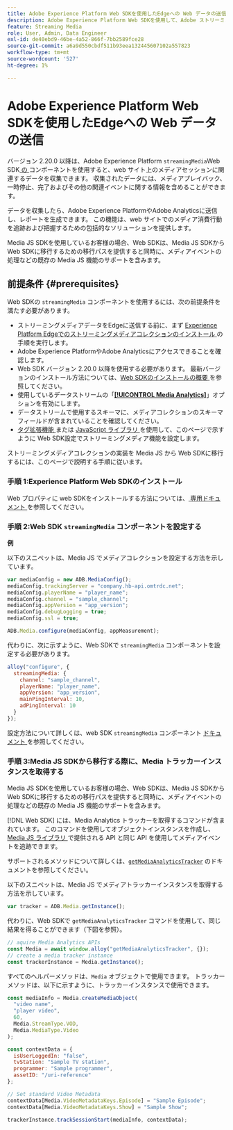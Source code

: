 ```yaml
---
title: Adobe Experience Platform Web SDKを使用したEdgeへの Web データの送信
description: Adobe Experience Platform Web SDKを使用して、Adobe ストリーミングメディアデータをExperience Platform Edgeに送信する方法について説明します。
feature: Streaming Media
role: User, Admin, Data Engineer
exl-id: de40ebd9-46be-4a52-866f-7bb2589fce28
source-git-commit: a6a9d550cbdf511b93eea132445607102a557823
workflow-type: tm+mt
source-wordcount: '527'
ht-degree: 1%

---
```


# Adobe Experience Platform Web SDKを使用したEdgeへの Web データの送信

バージョン 2.20.0 以降は、Adobe Experience Platform `streamingMedia`Web SDK[ の ](https://experienceleague.adobe.com/ja/docs/experience-platform/web-sdk/home) コンポーネントを使用すると、web サイト上のメディアセッションに関連するデータを収集できます。 収集されたデータには、メディアプレイバック、一時停止、完了およびその他の関連イベントに関する情報を含めることができます。

データを収集したら、Adobe Experience PlatformやAdobe Analyticsに送信し、レポートを生成できます。 この機能は、web サイトでのメディア消費行動を追跡および把握するための包括的なソリューションを提供します。

Media JS SDKを使用しているお客様の場合、Web SDKは、Media JS SDKから Web SDKに移行するための移行パスを提供すると同時に、メディアイベントの処理などの既存の Media JS 機能のサポートを含みます。

## 前提条件 {#prerequisites}

Web SDKの `streamingMedia` コンポーネントを使用するには、次の前提条件を満たす必要があります。

* ストリーミングメディアデータをEdgeに送信する前に、まず [Experience Platform Edgeでのストリーミングメディアコレクションのインストール ](/help/implementation/edge/implementation-edge.md) の手順を実行します。
* Adobe Experience PlatformやAdobe Analyticsにアクセスできることを確認します。
* Web SDK バージョン 2.20.0 以降を使用する必要があります。 最新バージョンのインストール方法については、[Web SDKのインストールの概要 ](https://experienceleague.adobe.com/ja/docs/experience-platform/web-sdk/install/overview) を参照してください。
* 使用しているデータストリームの「**[[!UICONTROL Media Analytics]](https://experienceleague.adobe.com/ja/docs/experience-platform/datastreams/configure)**」オプションを有効にします。
* データストリームで使用するスキーマに、メディアコレクションのスキーマフィールドが含まれていることを確認してください。
* [ タグ拡張機能 ](#tag-extension) または [JavaScript ライブラリ ](#library) を使用して、このページで示すように Web SDK設定でストリーミングメディア機能を設定します。

ストリーミングメディアコレクションの実装を Media JS から Web SDKに移行するには、このページで説明する手順に従います。

### 手順 1:Experience Platform Web SDKのインストール

Web プロパティに web SDKをインストールする方法については、[ 専用ドキュメント ](https://experienceleague.adobe.com/ja/docs/experience-platform/web-sdk/install/overview) を参照してください。

### 手順 2:Web SDK `streamingMedia` コンポーネントを設定する

**例**

以下のスニペットは、Media JS でメディアコレクションを設定する方法を示しています。

```javascript
var mediaConfig = new ADB.MediaConfig();
mediaConfig.trackingServer = "company.hb-api.omtrdc.net";
mediaConfig.playerName = "player_name";
mediaConfig.channel = "sample_channel";
mediaConfig.appVersion = "app_version";
mediaConfig.debugLogging = true;
mediaConfig.ssl = true;

ADB.Media.configure(mediaConfig, appMeasurement);
```

代わりに、次に示すように、Web SDKで `streamingMedia` コンポーネントを設定する必要があります。

```js
alloy("configure", {
  streamingMedia: {
    channel: "sample_channel",
    playerName: "player_name",
    appVersion: "app_version",
    mainPingInterval: 10,
    adPingInterval: 10
  }
});
```

設定方法について詳しくは、web SDK `streamingMedia` コンポーネント [ ドキュメント ](https://experienceleague.adobe.com/en/docs/experience-platform/web-sdk/commands/configure/streamingmedia) を参照してください。

### 手順 3:Media JS SDKから移行する際に、Media トラッカーインスタンスを取得する

Media JS SDKを使用しているお客様の場合、Web SDKは、Media JS SDKから Web SDKに移行するための移行パスを提供すると同時に、メディアイベントの処理などの既存の Media JS 機能のサポートを含みます。

[!DNL Web SDK] には、Media Analytics トラッカーを取得するコマンドが含まれています。 このコマンドを使用してオブジェクトインスタンスを作成し、[Media JS ライブラリ ](https://adobe-marketing-cloud.github.io/media-sdks/reference/javascript_3x/APIReference.html) で提供される API と同じ API を使用してメディアイベントを追跡できます。

サポートされるメソッドについて詳しくは、[`getMediaAnalyticsTracker`](https://experienceleague.adobe.com/en/docs/experience-platform/web-sdk/commands/getmediaanalyticstracker) のドキュメントを参照してください。

以下のスニペットは、Media JS でメディアトラッカーインスタンスを取得する方法を示しています。

```javascript
var tracker = ADB.Media.getInstance();
```

代わりに、Web SDKで `getMediaAnalyticsTracker` コマンドを使用して、同じ結果を得ることができます（下図を参照）。

```js
// aquire Media Analytics APIs
const Media = await window.alloy("getMediaAnalyticsTracker", {});
// create a media tracker instance
const trackerInstance = Media.getInstance();
```

すべてのヘルパーメソッドは、`Media` オブジェクトで使用できます。 トラッカーメソッドは、以下に示すように、トラッカーインスタンスで使用できます。

```js
const mediaInfo = Media.createMediaObject(
  "video name",
  "player video",
  60,
  Media.StreamType.VOD,
  Media.MediaType.Video
);

const contextData = {
  isUserLoggedIn: "false",
  tvStation: "Sample TV station",
  programmer: "Sample programmer",
  assetID: "/uri-reference"
};

// Set standard Video Metadata
contextData[Media.VideoMetadataKeys.Episode] = "Sample Episode";
contextData[Media.VideoMetadataKeys.Show] = "Sample Show";

trackerInstance.trackSessionStart(mediaInfo, contextData);
```
